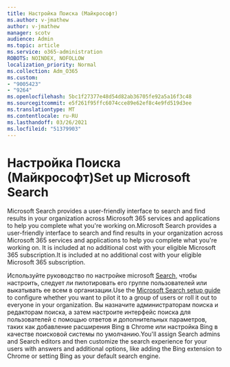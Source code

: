 ```yaml
---
title: Настройка Поиска (Майкрософт)
ms.author: v-jmathew
author: v-jmathew
manager: scotv
audience: Admin
ms.topic: article
ms.service: o365-administration
ROBOTS: NOINDEX, NOFOLLOW
localization_priority: Normal
ms.collection: Adm_O365
ms.custom:
- "9005423"
- "9264"
ms.openlocfilehash: 5bc1f27377e48d54d82ab36705fe92a5a16f3c48
ms.sourcegitcommit: e5f261f95ffc6074cce89e62ef8c4e9fd519d3ee
ms.translationtype: MT
ms.contentlocale: ru-RU
ms.lasthandoff: 03/26/2021
ms.locfileid: "51379903"
---
```

# <a name="set-up-microsoft-search"></a><span data-ttu-id="d6afd-102">Настройка Поиска (Майкрософт)</span><span class="sxs-lookup"><span data-stu-id="d6afd-102">Set up Microsoft Search</span></span>

<span data-ttu-id="d6afd-103">Microsoft Search‎ provides a user-friendly interface to search and find results in your organization across ‎Microsoft 365‎ services and applications to help you complete what you're working on.</span><span class="sxs-lookup"><span data-stu-id="d6afd-103">Microsoft Search‎ provides a user-friendly interface to search and find results in your organization across ‎Microsoft 365‎ services and applications to help you complete what you're working on.</span></span> <span data-ttu-id="d6afd-104">It is included at no additional cost with your eligible ‎Microsoft 365‎ subscription.</span><span class="sxs-lookup"><span data-stu-id="d6afd-104">It is included at no additional cost with your eligible ‎Microsoft 365‎ subscription.</span></span>

<span data-ttu-id="d6afd-105">Используйте руководство по настройке microsoft [Search,](https://go.microsoft.com/fwlink/?linkid=2156919) чтобы настроить, следует ли пилотировать его группе пользователей или выкатывать ее всем в организации.</span><span class="sxs-lookup"><span data-stu-id="d6afd-105">Use the [Microsoft Search setup guide](https://go.microsoft.com/fwlink/?linkid=2156919) to configure whether you want to pilot it to a group of users or roll it out to everyone in your organization.</span></span> <span data-ttu-id="d6afd-106">Вы назначите администраторам поиска и редакторам поиска, а затем настроите интерфейс поиска для пользователей с помощью ответов и дополнительных параметров, таких как добавление расширения Bing в Chrome или настройка Bing в качестве поисковой системы по умолчанию.</span><span class="sxs-lookup"><span data-stu-id="d6afd-106">You'll assign Search admins and Search editors and then customize the search experience for your users with answers and additional options, like adding the Bing extension to Chrome or setting Bing as your default search engine.</span></span>
